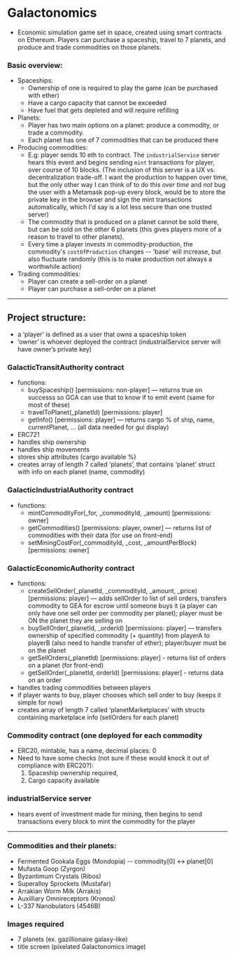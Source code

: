   # Galactonomics
  * Economic simulation game set in space, created using smart contracts on Ethereum. Players can purchase a spaceship, travel to 7 planets, and produce and trade commodities on those planets.

  ### Basic overview:
  * Spaceships:
    * Ownership of one is required to play the game (can be purchased with ether)
    * Have a cargo capacity that cannot be exceeded
    * Have fuel that gets depleted and will require refilling
  * Planets:
    * Player has two main options on a planet: produce a commodity, or trade a commodity.
    * Each planet has one of 7 commodities that can be produced there
  * Producing commodities:
    * E.g: player sends 10 eth to contract. The `industrialService` server hears this event and begins sending `mint` transactions for player, over course of 10 blocks. (The inclusion of this server is a UX vs. decentralization trade-off. I want the production to happen over time, but the only other way I can think of to do this *over time* and *not* bug the user with a Metamask pop-up every block, would be to store the private key in the browser and sign the mint transactions automatically, which I'd say is a lot less secure than one trusted server)
    * The commodity that is produced on a planet cannot be sold there, but can be sold on the other 6 planets (this gives players more of a reason to travel to other planets).
    * Every time a player invests in commodity-production, the commodity's `costOfProduction` changes -- 'base' will increase, but also fluctuate randomly (this is to make production not always a worthwhile action)
  * Trading commodities:
    * Player can create a sell-order on a planet
    * Player can purchase a sell-order on a planet

---

## Project structure:
* a ‘player’ is defined as a user that owns a spaceship token
* ‘owner’ is whoever deployed the contract (industrialService server will have owner’s private key)

### GalacticTransitAuthority contract
* functions:
  * buySpaceship() [permissions: non-player] — returns true on successs so GCA can use that to know if to emit event (same for most of these)
  * travelToPlanet(_planetId) [permissions: player]
  * getInfo() [permissions: player] — returns cargo % of ship, name, currentPlanet, … (all data needed for gui display)
* ERC721
* handles ship ownership
* handles ship movements
* stores ship attributes (cargo available %)
* creates array of length 7 called ‘planets’, that contains ‘planet’ struct with info on each planet (name, commodity)

### GalacticIndustrialAuthority contract
* functions:
  * mintCommodityFor(_for, _commodityId, _amount) [permissions: owner]
  * getCommodities() [permissions: player, owner] — returns list of commodities with their data (for use on front-end)
  * setMiningCostFor(_commodityId, _cost, _amountPerBlock) [permissions: owner]

### GalacticEconomicAuthority contract
* functions:
  * createSellOrder(_planetId, _commodityId, _amount, _price) [permissions: player] — adds sellOrder to list of sell orders, transfers commodity to GEA for escrow until someone buys it (a player can only have one sell order per commodity per planet); player must be ON the planet they are selling on
  * buySellOrder(_planetId, _orderId) [permissions: player] — transfers ownership of specified commodity (+ quantity) from playerA to playerB (also need to handle transfer of ether); player/buyer must be on the planet
  * getSellOrders(_planetId) [permissions: player] - returns list of orders on a planet (for front-end)
  * getSellOrder(_planetId, orderId) [permissions: player] - returns data on an order
* handles trading commodities between players
* if player wants to buy, player chooses which sell order to buy (keeps it simple for now)
* creates array of length 7 called ‘planetMarketplaces’ with structs containing marketplace info (sellOrders for each planet)

### Commodity contract (one deployed for each commodity
* ERC20, mintable, has a name, decimal places: 0
* Need to have some checks (not sure if these would knock it out of compliance with ERC20?):
  1. Spaceship ownership required,
  2. Cargo capacity available

### industrialService server
* hears event of investment made for mining, then begins to send transactions every block to mint the commodity for the player


---


### Commodities and their planets:
* Fermented Gookala Eggs (Mondopia) -- commodity[0] <-> planet[0]
* Mufasta Goop (Zyrgon)
* Byzantimum Crystals (Ribos)
* Superalloy Sprockets (Mustafar)
* Arrakian Worm Milk (Arrakis)
* Auxilliary Omnireceptors (Kronos)
* L-337 Nanobulators (4546B)

### Images required
* 7 planets (ex. gazillionaire galaxy-like)
* title screen (pixelated Galactonomics image)